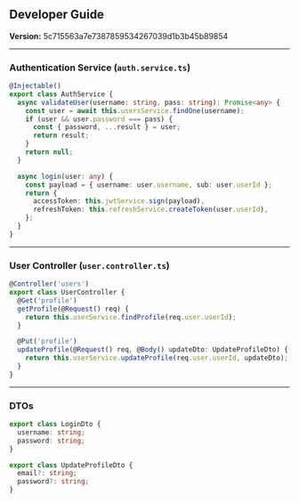 ## Developer Guide

**Version:** 5c715563a7e7387859534267039d1b3b45b89854

---

### Authentication Service (`auth.service.ts`)

```typescript
@Injectable()
export class AuthService {
  async validateUser(username: string, pass: string): Promise<any> {
    const user = await this.usersService.findOne(username);
    if (user && user.password === pass) {
      const { password, ...result } = user;
      return result;
    }
    return null;
  }

  async login(user: any) {
    const payload = { username: user.username, sub: user.userId };
    return {
      accessToken: this.jwtService.sign(payload),
      refreshToken: this.refreshService.createToken(user.userId),
    };
  }
}
```

---

### User Controller (`user.controller.ts`)

```typescript
@Controller('users')
export class UserController {
  @Get('profile')
  getProfile(@Request() req) {
    return this.userService.findProfile(req.user.userId);
  }

  @Put('profile')
  updateProfile(@Request() req, @Body() updateDto: UpdateProfileDto) {
    return this.userService.updateProfile(req.user.userId, updateDto);
  }
}
```

---

### DTOs

```typescript
export class LoginDto {
  username: string;
  password: string;
}

export class UpdateProfileDto {
  email?: string;
  password?: string;
}
```
